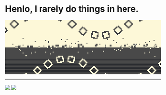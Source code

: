 # Henlo, I rarely do things in here.

<a href="https://github.com/anuraghazra/github-readme-stats">
  <img width=775 src="https://github.com/Zly-u/Zly-u/blob/main/THE_CORRECT_ONE.gif" />
</a>

---
  
<a href="https://github.com/anuraghazra/github-readme-stats">
  <img height=200 align="center" src="https://github-readme-stats.vercel.app/api/?username=Zly-u&layout=compact&theme=dracula&hide=contribs&show_icons=true&hide_rank=true&hide_title=true" />
</a>
<a href="https://github.com/anuraghazra/convoychat">
  <img height=200 align="center" src="https://github-readme-stats.vercel.app/api/top-langs/?username=Zly-u&layout=compact&theme=dracula&langs_count=8&card_width=320" />
</a>
